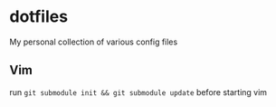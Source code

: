 dotfiles
========

My personal collection of various config files

## Vim

run ```git submodule init && git submodule update``` before starting vim
